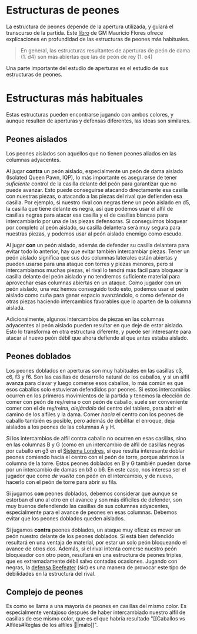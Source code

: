 # Estructuras de peones

La estructura de peones depende de la apertura utilizada, y guiará el transcurso de la partida. Este [libro](https://www.amazon.es/Chess-Structures-Mauricio-Flores-Rios/dp/1784830011) de GM Mauricio Flores ofrece explicaciones en profundidad de las estructuras de peones más habituales.

> En general, las estructuras resultantes de aperturas de peón de dama (1. d4) son más abiertas que las de peón de rey (1. e4)

Una parte importante del estudio de aperturas es el estudio de sus estructuras de peones. 


# Estructuras más habituales
Estas estructuras pueden encontrarse jugando con ambos colores, y aunque resulten de aperturas y defensas diferentes, las ideas son similares.

## Peones aislados
Los peones aislados son aquellos que no tienen peones aliados en las columnas adyacentes.

Al jugar **contra** un peón aislado, especialmente un peón de dama aislado (Isolated Queen Pawn, IQP), lo más importante es asegurarse de tener *suficiente* control de la casilla delante del peón para garantizar que no puede avanzar. Esto puede conseguirse atacando directamente esa casilla con nuestras piezas, o atacando a las piezas del rival que defienden esa casilla. Por ejemplo, si nuestro rival con negras tiene un peón aislado en d5, la casilla que tiene delante es negra, así que podemos usar el alfil de casillas negras para atacar esa casilla y el de casillas blancas para intercambiarlo por una de las piezas defensoras. Si conseguimos bloquear por completo al peón aislado, su casilla delantera será muy segura para nuestras piezas, y podemos usar al peón aislado enemigo como escudo.

Al jugar **con** un peón aislado, además de defender su casilla delantera para evitar todo lo anterior, hay que evitar también intercambiar piezas. Tener un peón aislado significa que sus dos columnas laterales están abiertas y pueden usarse para una ataque con torres y piezas menores, pero si intercambiamos muchas piezas, el rival lo tendrá más fácil para bloquear la casilla delante del peón aislado y no tendremos suficiente material para aprovechar esas columnas abiertas en un ataque. Como jugador con un peón aislado, una vez hemos conseguido todo esto, podemos usar el peón aislado como cuña para ganar espacio avanzándolo, o como defensor de otras piezas haciendo intercambios favorables que lo aparten de la columna aislada. 

Adicionalmente, algunos intercambios de piezas en las columnas adyacentes al peón aislado pueden resultar en que deje de estar aislado. Esto lo transforma en otra estructura diferente, y puede ser interesante para atacar al nuevo peón débil que ahora defiende al que antes estaba aislado.

## Peones doblados

Los peones doblados en aperturas son muy habituales en las casillas c3, c6, f3 y f6. Son las casillas de desarrollo natural de los caballos, y si un alfil avanza para clavar y luego comerse esos caballos, lo más común es que esos caballos solo estuvieran defendidos por peones. Si estos intercambios ocurren en los primeros movimientos de la partida y tenemos la elección de comer con peón de rey/reina o con peón de caballo, suele ser conveniente comer con el de rey/reina, _alejándolo_ del centro del tablero, para abrir el camino de los alfiles y la dama. Comer _hacia_ el centro con los peones de caballo también es posible, pero además de debilitar el enroque, deja aislados a los peones de las columnas A y H. 

Si los intercambios de alfil contra caballo no ocurren en esas casillas, sino en las columnas B y G (como en un intercambio de alfil de casillas negras por caballo en g3 en el [Sistema Londres](https://www.chess.com/openings/London-System), sí que resulta interesante doblar peones comiendo hacia el centro con el peón de torre, porque abrimos la columna de la torre. Estos peones doblados en B y G también pueden darse por un intercambio de damas en b3 o b6. En este caso, nos interesa ser el jugador que come _de vuelta_ con peón en el intercambio, y de nuevo, hacerlo con el peón de torre para abrir su fila.

Si jugamos **con** peones doblados, debemos considerar que aunque se estorban el uno al otro en el avance y son más difíciles de defender, son muy buenos defendiendo las casillas de sus columnas adyacentes, especialmente para el avance de peones en esas columnas. Debemos evitar que los peones doblados queden aislados.

Si jugamos **contra** peones doblados, un ataque muy eficaz es mover un peón nuestro delante de los peones doblados. Si está bien defendido resultará en una ventaja de material, por estar un solo peón bloqueando el avance de otros dos. Además, si el rival intenta comerse nuestro peón bloqueador con otro peón, resultará en una estructura de peones triples, que es extremadamente débil salvo contadas ocasiones. Jugando con negras, la [defensa Beefeater](https://www.chess.com/openings/Modern-Defense-Pterodactyl-Beefeater-Variation) (sic) es una manera de provocar este tipo de debilidades en la estructura del rival.

## Complejo de peones

Es como se llama a una mayoría de peones en casillas del mismo color. Es especialmente ventajoso después de haber intercambiado nuestro alfil de casillas de ese mismo color, que es el que habría resultado "[[Caballos vs Alfiles#Reglas de los alfiles 👼|malo]]". 